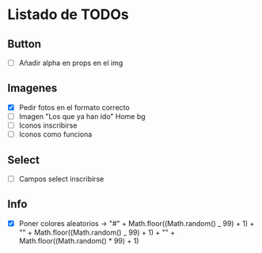 # Listado de TODOs

## Button

- [ ] Añadir alpha en props en el img

## Imagenes

- [x] Pedir fotos en el formato correcto
- [ ] Imagen "Los que ya han ido" Home bg
- [ ] Iconos inscribirse
- [ ] Iconos como funciona

## Select

- [ ] Campos select inscribirse

## Info

- [x] Poner colores aleatorios -> "#" + Math.floor((Math.random() _ 99) + 1) + "" + Math.floor((Math.random() _ 99) + 1) + "" + Math.floor((Math.random() \* 99) + 1)
